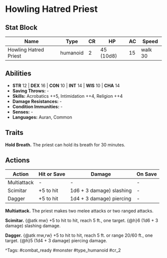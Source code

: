 # Howling Hatred Priest

## Stat Block

| Name | Type | CR | HP | AC | Speed |
|------|------|----|----|----|-------|
| Howling Hatred Priest | humanoid | 2 | 45 (10d8) | 15 | walk 30 |

## Abilities

- **STR** 12 | **DEX** 16 | **CON** 10 | **INT** 14 | **WIS** 10 | **CHA** 14
- **Saving Throws:** -  
- **Skills:** Acrobatics ++5, Intimidation ++4, Religion ++4  
- **Damage Resistances:** -  
- **Condition Immunities:** -  
- **Senses:** -  
- **Languages:** Auran, Common

## Traits

**Hold Breath.** The priest can hold its breath for 30 minutes.


## Actions

| Action | Hit or Save | Damage | On Save |
|--------|--------------|--------|----------|
| Multiattack | - | - | - |
| Scimitar | +5 to hit | 1d6 + 3 damage) slashing | - |
| Dagger | +5 to hit | 1d4 + 3 damage) piercing | - |

**Multiattack.** The priest makes two melee attacks or two ranged attacks.

**Scimitar.** {@atk mw} +5 to hit to hit, reach 5 ft., one target. {@h}6 (1d6 + 3 damage) slashing damage.

**Dagger.** {@atk mw,rw} +5 to hit to hit, reach 5 ft. or range 20/60 ft., one target. {@h}5 (1d4 + 3 damage) piercing damage.


^Tags: #combat_ready #monster #type_humanoid #cr_2